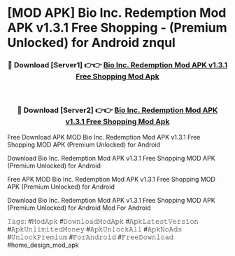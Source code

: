 # [MOD APK] Bio Inc. Redemption Mod APK v1.3.1 Free Shopping - (Premium Unlocked) for Android znqul



<div align="center">
<h3>🔴 Download [Server1] 👉👉 <a href="https://momento.my/?title=Bio_Inc._Redemption_Mod_APK_v1.3.1_Free_Shopping">Bio Inc. Redemption Mod APK v1.3.1 Free Shopping Mod Apk</a></h3><br>

<h3>🔴 Download [Server2] 👉👉 <a href="https://momento.my/?title=Bio_Inc._Redemption_Mod_APK_v1.3.1_Free_Shopping">Bio Inc. Redemption Mod APK v1.3.1 Free Shopping Mod Apk</a></h3>
</div>



Free Download APK MOD Bio Inc. Redemption Mod APK v1.3.1 Free Shopping MOD APK (Premium Unlocked) for Android

Download Bio Inc. Redemption Mod APK v1.3.1 Free Shopping MOD APK (Premium Unlocked) for Android

Free APK MOD Bio Inc. Redemption Mod APK v1.3.1 Free Shopping MOD APK (Premium Unlocked) for Android

Download Bio Inc. Redemption Mod APK v1.3.1 Free Shopping MOD APK (Premium Unlocked) for Android Mod For Android

𝚃𝚊𝚐𝚜: #𝙼𝚘𝚍𝙰𝚙𝚔 #𝙳𝚘𝚠𝚗𝚕𝚘𝚊𝚍𝙼𝚘𝚍𝙰𝚙𝚔 #𝙰𝚙𝚔𝙻𝚊𝚝𝚎𝚜𝚝𝚅𝚎𝚛𝚜𝚒𝚘𝚗 #𝙰𝚙𝚔𝚄𝚗𝚕𝚒𝚖𝚒𝚝𝚎𝚍𝙼𝚘𝚗𝚎𝚢 #𝙰𝚙𝚔𝚄𝚗𝚕𝚘𝚌𝚔𝙰𝚕𝚕 #𝙰𝚙𝚔𝙽𝚘𝙰𝚍𝚜 #𝚄𝚗𝚕𝚘𝚌𝚔𝙿𝚛𝚎𝚖𝚒𝚞𝚖 #𝙵𝚘𝚛𝙰𝚗𝚍𝚛𝚘𝚒𝚍 #𝙵𝚛𝚎𝚎𝙳𝚘𝚠𝚗𝚕𝚘𝚊𝚍 #home_design_mod_apk
